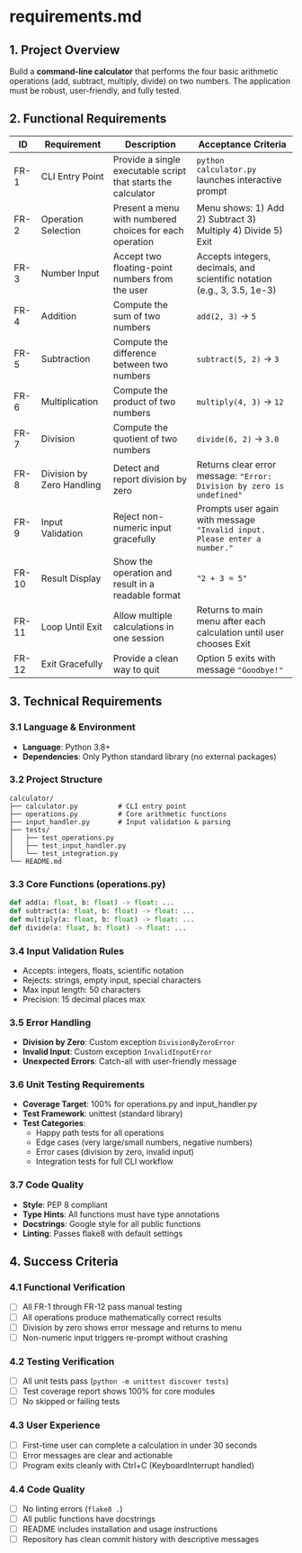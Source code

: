 # requirements.md

## 1. Project Overview
Build a **command-line calculator** that performs the four basic arithmetic operations (add, subtract, multiply, divide) on two numbers. The application must be robust, user-friendly, and fully tested.

## 2. Functional Requirements
| ID | Requirement | Description | Acceptance Criteria |
|---|---|---|---|
| FR-1 | CLI Entry Point | Provide a single executable script that starts the calculator | `python calculator.py` launches interactive prompt |
| FR-2 | Operation Selection | Present a menu with numbered choices for each operation | Menu shows: 1) Add 2) Subtract 3) Multiply 4) Divide 5) Exit |
| FR-3 | Number Input | Accept two floating-point numbers from the user | Accepts integers, decimals, and scientific notation (e.g., 3, 3.5, 1e-3) |
| FR-4 | Addition | Compute the sum of two numbers | `add(2, 3)` → `5` |
| FR-5 | Subtraction | Compute the difference between two numbers | `subtract(5, 2)` → `3` |
| FR-6 | Multiplication | Compute the product of two numbers | `multiply(4, 3)` → `12` |
| FR-7 | Division | Compute the quotient of two numbers | `divide(6, 2)` → `3.0` |
| FR-8 | Division by Zero Handling | Detect and report division by zero | Returns clear error message: `"Error: Division by zero is undefined"` |
| FR-9 | Input Validation | Reject non-numeric input gracefully | Prompts user again with message `"Invalid input. Please enter a number."` |
| FR-10 | Result Display | Show the operation and result in a readable format | `"2 + 3 = 5"` |
| FR-11 | Loop Until Exit | Allow multiple calculations in one session | Returns to main menu after each calculation until user chooses Exit |
| FR-12 | Exit Gracefully | Provide a clean way to quit | Option 5 exits with message `"Goodbye!"` |

## 3. Technical Requirements
### 3.1 Language & Environment
- **Language**: Python 3.8+
- **Dependencies**: Only Python standard library (no external packages)

### 3.2 Project Structure
```
calculator/
├── calculator.py          # CLI entry point
├── operations.py          # Core arithmetic functions
├── input_handler.py       # Input validation & parsing
├── tests/
│   ├── test_operations.py
│   ├── test_input_handler.py
│   └── test_integration.py
└── README.md
```

### 3.3 Core Functions (operations.py)
```python
def add(a: float, b: float) -> float: ...
def subtract(a: float, b: float) -> float: ...
def multiply(a: float, b: float) -> float: ...
def divide(a: float, b: float) -> float: ...
```

### 3.4 Input Validation Rules
- Accepts: integers, floats, scientific notation
- Rejects: strings, empty input, special characters
- Max input length: 50 characters
- Precision: 15 decimal places max

### 3.5 Error Handling
- **Division by Zero**: Custom exception `DivisionByZeroError`
- **Invalid Input**: Custom exception `InvalidInputError`
- **Unexpected Errors**: Catch-all with user-friendly message

### 3.6 Unit Testing Requirements
- **Coverage Target**: 100% for operations.py and input_handler.py
- **Test Framework**: unittest (standard library)
- **Test Categories**:
  - Happy path tests for all operations
  - Edge cases (very large/small numbers, negative numbers)
  - Error cases (division by zero, invalid input)
  - Integration tests for full CLI workflow

### 3.7 Code Quality
- **Style**: PEP 8 compliant
- **Type Hints**: All functions must have type annotations
- **Docstrings**: Google style for all public functions
- **Linting**: Passes flake8 with default settings

## 4. Success Criteria
### 4.1 Functional Verification
- [ ] All FR-1 through FR-12 pass manual testing
- [ ] All operations produce mathematically correct results
- [ ] Division by zero shows error message and returns to menu
- [ ] Non-numeric input triggers re-prompt without crashing

### 4.2 Testing Verification
- [ ] All unit tests pass (`python -m unittest discover tests`)
- [ ] Test coverage report shows 100% for core modules
- [ ] No skipped or failing tests

### 4.3 User Experience
- [ ] First-time user can complete a calculation in under 30 seconds
- [ ] Error messages are clear and actionable
- [ ] Program exits cleanly with Ctrl+C (KeyboardInterrupt handled)

### 4.4 Code Quality
- [ ] No linting errors (`flake8 .`)
- [ ] All public functions have docstrings
- [ ] README includes installation and usage instructions
- [ ] Repository has clean commit history with descriptive messages